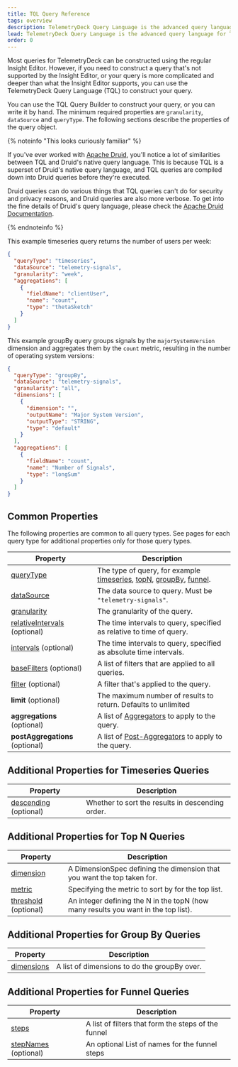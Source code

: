 ```yaml
---
title: TQL Query Reference
tags: overview
description: TelemetryDeck Query Language is the advanced query language for TelemetryDeck. This page describes the query object.
lead: TelemetryDeck Query Language is the advanced query language for TelemetryDeck. You don't need to write all your queries by hand, but if you do, here's how.
order: 0
---
```


Most queries for TelemetryDeck can be constructed using the regular Insight Editor. However, if you need to construct a query that's not supported by the Insight Editor, or your query is more complicated and deeper than what the Insight Editor supports, you can use the TelemetryDeck Query Language (TQL) to construct your query.

You can use the TQL Query Builder to construct your query, or you can write it by hand. The minimum required properties are `granularity`, `dataSource` and `queryType`. The following sections describe the properties of the query object.

{% noteinfo "This looks curiously familiar" %}

If you've ever worked with [Apache Druid](https://druid.apache.org), you'll notice a lot of similarities between TQL and Druid's native query language. This is because TQL is a superset of Druid's native query language, and TQL queries are compiled down into Druid queries before they're executed.

Druid queries can do various things that TQL queries can't do for security and privacy reasons, and Druid queries are also more verbose. To get into the fine details of Druid's query language, please check the [Apache Druid Documentation](https://druid.apache.org/docs/latest/querying/querying.html).

{% endnoteinfo %}

This example timeseries query returns the number of users per week:

```json
{
  "queryType": "timeseries",
  "dataSource": "telemetry-signals",
  "granularity": "week",
  "aggregations": [
    {
      "fieldName": "clientUser",
      "name": "count",
      "type": "thetaSketch"
    }
  ]
}
```

This example groupBy query groups signals by the `majorSystemVersion` dimension and aggregates them by the `count` metric, resulting in the number of operating system versions:

```json
{
  "queryType": "groupBy",
  "dataSource": "telemetry-signals",
  "granularity": "all",
  "dimensions": [
    {
      "dimension": "",
      "outputName": "Major System Version",
      "outputType": "STRING",
      "type": "default"
    }
  ],
  "aggregations": [
    {
      "fieldName": "count",
      "name": "Number of Signals",
      "type": "longSum"
    }
  ]
}
```

## Common Properties

The following properties are common to all query types. See pages for each query type for additional properties only for those query types.

| Property                                                  | Description                                                                                                                                               |
| --------------------------------------------------------- | --------------------------------------------------------------------------------------------------------------------------------------------------------- |
| [queryType](/docs/tql/queryType/)                         | The type of query, for example [timeseries](/docs/tql/timeseries/), [topN](/docs/tql/topN/), [groupBy](/docs/tql/groupBy/), [funnel](/docs/tql/funnels/). |
| [dataSource](/docs/tql/datasource/)                       | The data source to query. Must be `"telemetry-signals"`.                                                                                                  |
| [granularity](/docs/tql/granularity/)                     | The granularity of the query.                                                                                                                             |
| [relativeIntervals](/docs/tql/time-intervals/) (optional) | The time intervals to query, specified as relative to time of query.                                                                                      |
| [intervals](/docs/tql/time-intervals/) (optional)         | The time intervals to query, specified as absolute time intervals.                                                                                        |
| [baseFilters](/docs/tql/basefilters/) (optional)          | A list of filters that are applied to all queries.                                                                                                        |
| [filter](/docs/tql/filters/) (optional)                   | A filter that's applied to the query.                                                                                                                     |
| **limit** (optional)                                      | The maximum number of results to return. Defaults to unlimited                                                                                            |
| **aggregations** (optional)                               | A list of [Aggregators](/docs/tql/aggregators/) to apply to the query.                                                                                    |
| **postAggregations** (optional)                           | A list of [Post-Aggregators](/docs/tql/post-aggregators/) to apply to the query.                                                                          |

## Additional Properties for Timeseries Queries

| Property                                       | Description                                      |
| ---------------------------------------------- | ------------------------------------------------ |
| [descending](/docs/tql/descending/) (optional) | Whether to sort the results in descending order. |

## Additional Properties for Top N Queries

| Property                                     | Description                                                                        |
| -------------------------------------------- | ---------------------------------------------------------------------------------- |
| [dimension](/docs/tql/dimension/)            | A DimensionSpec defining the dimension that you want the top taken for.            |
| [metric](/docs/tql/metric/)                  | Specifying the metric to sort by for the top list.                                 |
| [threshold](/docs/tql/threshold/) (optional) | An integer defining the N in the topN (how many results you want in the top list). |

## Additional Properties for Group By Queries

| Property                            | Description                                  |
| ----------------------------------- | -------------------------------------------- |
| [dimensions](/docs/tql/dimensions/) | A list of dimensions to do the groupBy over. |

## Additional Properties for Funnel Queries

| Property                                     | Description                                         |
| -------------------------------------------- | --------------------------------------------------- |
| [steps](/docs/tql/steps/)                    | A list of filters that form the steps of the funnel |
| [stepNames](/docs/tql/stepnames/) (optional) | An optional List of names for the funnel steps      |
